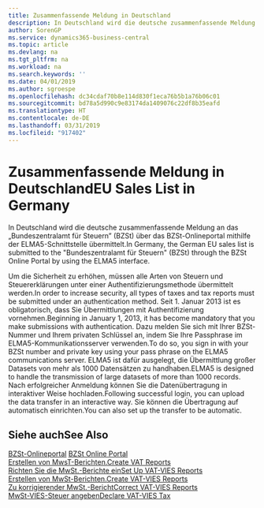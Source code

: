 ```yaml
---
title: Zusammenfassende Meldung in Deutschland
description: In Deutschland wird die deutsche zusammenfassende Meldung an das „Bundeszentralamt für Steuern” (BZSt) über das BZSt-Onlineportal mithilfe der ELMA5-Schnittstelle übermittelt.
author: SorenGP
ms.service: dynamics365-business-central
ms.topic: article
ms.devlang: na
ms.tgt_pltfrm: na
ms.workload: na
ms.search.keywords: ''
ms.date: 04/01/2019
ms.author: sgroespe
ms.openlocfilehash: dc34cdaf70b8e114d830f1eca76b5b1a76b06c01
ms.sourcegitcommit: bd78a5d990c9e83174da1409076c22df8b35eafd
ms.translationtype: HT
ms.contentlocale: de-DE
ms.lasthandoff: 03/31/2019
ms.locfileid: "917402"
---
```

# <a name="eu-sales-list-in-germany"></a><span data-ttu-id="4895f-103">Zusammenfassende Meldung in Deutschland</span><span class="sxs-lookup"><span data-stu-id="4895f-103">EU Sales List in Germany</span></span>
<span data-ttu-id="4895f-104">In Deutschland wird die deutsche zusammenfassende Meldung an das „Bundeszentralamt für Steuern” (BZSt) über das BZSt-Onlineportal mithilfe der ELMA5-Schnittstelle übermittelt.</span><span class="sxs-lookup"><span data-stu-id="4895f-104">In Germany, the German EU sales list is submitted to the "Bundeszentralamt für Steuern" (BZSt) through the BZSt Online Portal by using the ELMA5 interface.</span></span>  

<span data-ttu-id="4895f-105">Um die Sicherheit zu erhöhen, müssen alle Arten von Steuern und Steuererklärungen unter einer Authentifizierungsmethode übermittelt werden.</span><span class="sxs-lookup"><span data-stu-id="4895f-105">In order to increase security, all types of taxes and tax reports must be submitted under an authentication method.</span></span> <span data-ttu-id="4895f-106">Seit 1. Januar 2013 ist es obligatorisch, dass Sie Übermittlungen mit Authentifizierung vornehmen.</span><span class="sxs-lookup"><span data-stu-id="4895f-106">Beginning in January 1, 2013, it has become mandatory that you make submissions with authentication.</span></span> <span data-ttu-id="4895f-107">Dazu melden Sie sich mit Ihrer BZSt-Nummer und Ihrem privaten Schlüssel an, indem Sie Ihre Passphrase im ELMA5-Kommunikationsserver verwenden.</span><span class="sxs-lookup"><span data-stu-id="4895f-107">To do so, you sign in with your BZSt number and private key using your pass phrase on the ELMA5 communications server.</span></span> <span data-ttu-id="4895f-108">ELMA5 ist dafür ausgelegt, die Übermittlung großer Datasets von mehr als 1000 Datensätzen zu handhaben.</span><span class="sxs-lookup"><span data-stu-id="4895f-108">ELMA5 is designed to handle the transmission of large datasets of more than 1000 records.</span></span> <span data-ttu-id="4895f-109">Nach erfolgreicher Anmeldung können Sie die Datenübertragung in interaktiver Weise hochladen.</span><span class="sxs-lookup"><span data-stu-id="4895f-109">Following successful login, you can upload the data transfer in an interactive way.</span></span> <span data-ttu-id="4895f-110">Sie können die Übertragung auf automatisch einrichten.</span><span class="sxs-lookup"><span data-stu-id="4895f-110">You can also set up the transfer to be automatic.</span></span>  

## <a name="see-also"></a><span data-ttu-id="4895f-111">Siehe auch</span><span class="sxs-lookup"><span data-stu-id="4895f-111">See Also</span></span>  
<span data-ttu-id="4895f-112">[BZSt-Onlineportal](https://www.bzst.de) </span><span class="sxs-lookup"><span data-stu-id="4895f-112">[BZSt Online Portal](https://www.bzst.de) </span></span>  
[<span data-ttu-id="4895f-113">Erstellen von MwsT-Berichten.</span><span class="sxs-lookup"><span data-stu-id="4895f-113">Create VAT Reports</span></span>](how-to-create-vat-reports.md)  
[<span data-ttu-id="4895f-114">Richten Sie die MwSt.-Berichte ein</span><span class="sxs-lookup"><span data-stu-id="4895f-114">Set Up VAT-VIES Reports</span></span>](how-to-set-up-vat-reports.md)  
[<span data-ttu-id="4895f-115">Erstellen von MwSt-Berichten.</span><span class="sxs-lookup"><span data-stu-id="4895f-115">Create VAT-VIES Reports</span></span>](how-to-create-vat-reports.md)  
[<span data-ttu-id="4895f-116">Zu korrigierender MwSt.-Bericht</span><span class="sxs-lookup"><span data-stu-id="4895f-116">Correct VAT-VIES Reports</span></span>](how-to-correct-vat-reports.md)  
[<span data-ttu-id="4895f-117">MwSt-VIES-Steuer angeben</span><span class="sxs-lookup"><span data-stu-id="4895f-117">Declare VAT-VIES Tax</span></span>](how-to-declare-vat-vies-tax.md)  
